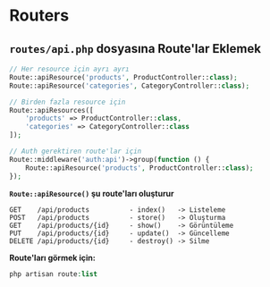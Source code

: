 # Routers

## `routes/api.php` dosyasına Route'lar Eklemek

```php
// Her resource için ayrı ayrı
Route::apiResource('products', ProductController::class);
Route::apiResource('categories', CategoryController::class);

// Birden fazla resource için
Route::apiResources([
    'products' => ProductController::class,
    'categories' => CategoryController::class
]);

// Auth gerektiren route'lar için
Route::middleware('auth:api')->group(function () {
    Route::apiResource('products', ProductController::class);
});
```

**`Route::apiResource()` şu route'ları oluşturur**

```text
GET    /api/products          - index()   -> Listeleme
POST   /api/products          - store()   -> Oluşturma
GET    /api/products/{id}     - show()    -> Görüntüleme
PUT    /api/products/{id}     - update()  -> Güncelleme
DELETE /api/products/{id}     - destroy() -> Silme
```

**Route'ları görmek için:**

```php
php artisan route:list
```

